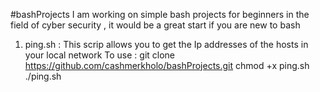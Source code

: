 #bashProjects
I am working on simple bash projects for beginners in the field of cyber security , it would be a great start if you are new to bash 
1) ping.sh :
   This scrip allows you to get the Ip addresses of the hosts in your local network
   To use :
   git clone https://github.com/cashmerkholo/bashProjects.git
   chmod +x ping.sh
   ./ping.sh
